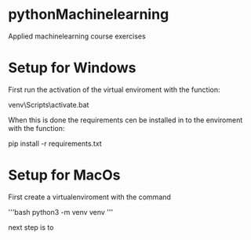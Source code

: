 # pythonMachinelearning
Applied machinelearning course exercises

# Setup for Windows
First run the activation of the virtual enviroment with the function:

venv\Scripts\activate.bat

When this is done the requirements cen be installed in to the enviroment with the function:

pip install -r requirements.txt

# Setup for MacOs

First create a virtualenviroment with the command

'''bash
    python3 -m venv venv
'''

next step is to 